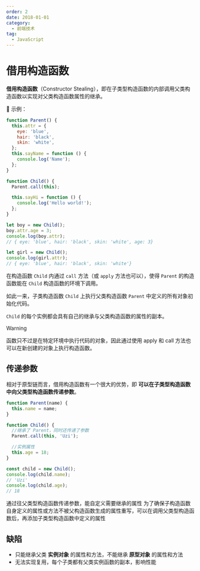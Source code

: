 ```yaml
---
order: 2
date: 2018-01-01
category:
  - 前端技术
tag:
  - JavaScript
---
```


# 借用构造函数

**借用构造函数**（Constructor Stealing），即在子类型构造函数的内部调用父类构造函数以实现对父类构造函数属性的继承。

🌰 示例：

```js
function Parent() {
  this.attr = {
    eye: 'blue',
    hair: 'black',
    skin: 'white',
  };
  this.sayName = function () {
    console.log('Name');
  };
}

function Child() {
  Parent.call(this);

  this.sayHi = function () {
    console.log('Hello world!');
  };
}

let boy = new Child();
boy.attr.age = 3;
console.log(boy.attr);
// { eye: 'blue', hair: 'black', skin: 'white', age: 3}

let girl = new Child();
console.log(girl.attr);
// { eye: 'blue', hair: 'black', skin: 'white'}
```

在构造函数 `Child` 内通过 `call` 方法（或 `apply` 方法也可以），使得 `Parent` 的构造函数能在 `Child` 构造函数的环境下调用。

如此一来，子类构造函数 `Child` 上执行父类构造函数 `Parent` 中定义的所有对象初始化代码。

`Child` 的每个实例都会具有自己的继承与父类构造函数的属性的副本。

>[!warning]
>函数只不过是在特定环境中执行代码的对象，因此通过使用 apply 和 call 方法也可以在新创建的对象上执行构造函数。

## 传递参数

相对于原型链而言，借用构造函数有一个很大的优势，即 **可以在子类型构造函数中向父类型构造函数传递参数**。

```js
function Parent(name) {
  this.name = name;
}

function Child() {
  //继承了 Parent，同时还传递了参数
  Parent.call(this, 'Uzi');

  //实例属性
  this.age = 18;
}

const child = new Child();
console.log(child.name);
// 'Uzi'
console.log(child.age);
// 18
```

通过往父类型构造函数传递参数，能自定义需要继承的属性
为了确保子构造函数自身定义的属性或方法不被父构造函数生成的属性重写，可以在调用父类型构造函数后，再添加子类型构造函数中定义的属性

## 缺陷

- 只能继承父类 **实例对象** 的属性和方法，不能继承 **原型对象** 的属性和方法
- 无法实现复用，每个子类都有父类实例函数的副本，影响性能
